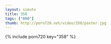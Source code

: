 ```yaml
--- 
layout: sieutv
title: 358
tags: ["000"]
thumb: http://porn720.net/video/358/poster.jpg
---
```

{% include porn720 key="358" %} 
